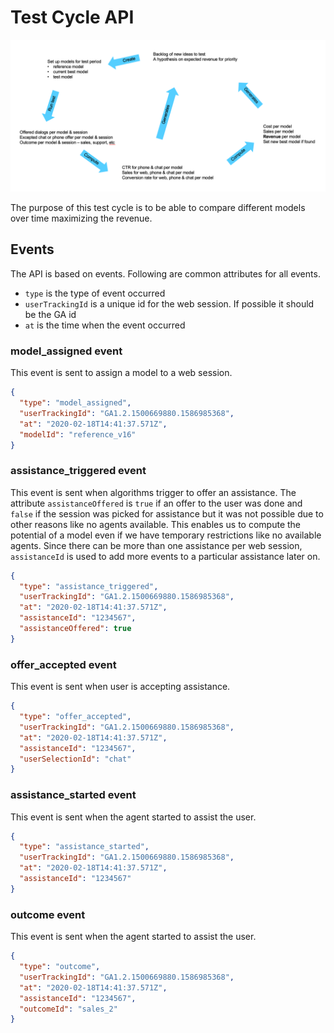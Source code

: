 # Test Cycle API

![Test Cycle](test-cycle.png)

The purpose of this test cycle is to be able to compare different models over time maximizing the revenue.

## Events 

The API is based on events. Following are common attributes for all events.
- ``type`` is the type of event occurred
- ``userTrackingId`` is a unique id for the web session. If possible it should be the GA id
- ``at`` is the time when the event occurred     

### model_assigned event
This event is sent to assign a model to a web session.  
```json
{
  "type": "model_assigned",
  "userTrackingId": "GA1.2.1500669880.1586985368",
  "at": "2020-02-18T14:41:37.571Z",
  "modelId": "reference_v16"
}
```

### assistance_triggered event
This event is sent when algorithms trigger to offer an assistance. The attribute ``assistanceOffered`` is ``true`` if 
an offer to the user was done and ``false`` if the session was picked for assistance but it was not possible due to
other reasons like no agents available. This enables us to compute the potential of a model even if we have 
temporary restrictions like no available agents. Since there can be more than one assistance per web session,  ``assistanceId`` is used to add more events to a particular assistance later on.
```json
{
  "type": "assistance_triggered",
  "userTrackingId": "GA1.2.1500669880.1586985368",
  "at": "2020-02-18T14:41:37.571Z",
  "assistanceId": "1234567",
  "assistanceOffered": true
}
```

### offer_accepted event
This event is sent when user is accepting assistance. 
```json
{
  "type": "offer_accepted",
  "userTrackingId": "GA1.2.1500669880.1586985368",  
  "at": "2020-02-18T14:41:37.571Z",
  "assistanceId": "1234567",
  "userSelectionId": "chat"
}
```

### assistance_started event
This event is sent when the agent started to assist the user. 
```json
{
  "type": "assistance_started",
  "userTrackingId": "GA1.2.1500669880.1586985368",
  "at": "2020-02-18T14:41:37.571Z",
  "assistanceId": "1234567"
}
```

### outcome event
This event is sent when the agent started to assist the user. 
```json
{
  "type": "outcome",
  "userTrackingId": "GA1.2.1500669880.1586985368",  
  "at": "2020-02-18T14:41:37.571Z",
  "assistanceId": "1234567",
  "outcomeId": "sales_2"
}
```
